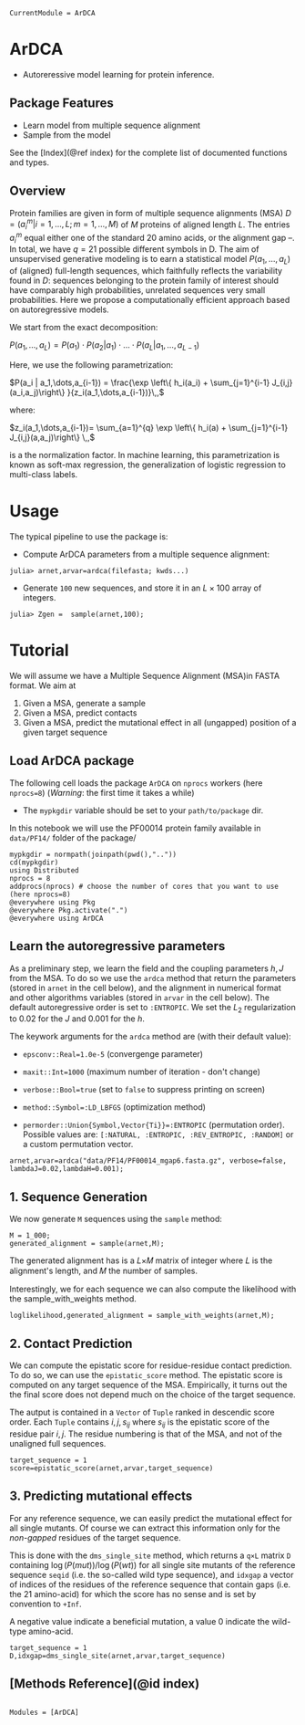 ```@meta
CurrentModule = ArDCA
```

# ArDCA
* Autoreressive model learning for protein inference.

## Package Features

- Learn model from multiple sequence alignment
- Sample from the model 


See the [Index](@ref index) for the complete list of documented functions and types.

## Overview

Protein families are given in form of multiple sequence alignments (MSA) $D = (a^m_i |i = 1,\dots,L;\,m = 1,\dots,M)$ of $M$ proteins of aligned length $L$. The entries $a^m_i$ equal either one of the standard 20 amino acids, or the alignment gap $–$. In total, we have $q = 21$ possible different symbols in D. The aim of unsupervised generative modeling is to earn a statistical model $P(a_1,\dots,a_L)$ of (aligned) full-length sequences, which faithfully reflects the variability found in $D$: sequences belonging to the protein family of interest should have comparably high probabilities, unrelated sequences very small probabilities.
Here we propose a computationally efficient approach based on autoregressive models. 

We start from the exact decomposition:

$P(a_1,\dots,a_L) = P(a_1) \cdot P(a_2|a_1) \cdot \dots \cdot P(a_L|a_1,\dots,a_{L-1})$

Here, we use the following parametrization:

$P(a_i | a_1,\dots,a_{i-1}) = \frac{\exp \left\{ h_i(a_i) + \sum_{j=1}^{i-1} J_{i,j}(a_i,a_j)\right\} }{z_i(a_1,\dots,a_{i-1})}\,,$

where:

$z_i(a_1,\dots,a_{i-1})= \sum_{a=1}^{q} \exp \left\{ h_i(a) + \sum_{j=1}^{i-1} J_{i,j}(a,a_j)\right\} \,,$

is a the normalization factor. In machine learning, this
parametrization is known as soft-max regression, the generalization of logistic regression to multi-class labels.

# Usage

The typical pipeline to use the package is:

* Compute ArDCA parameters from a multiple sequence alignment:

``` 
julia> arnet,arvar=ardca(filefasta; kwds...)
```

* Generate `100` new sequences, and store it in an $L\times 100$ array of integers.

```
julia> Zgen =  sample(arnet,100);
```

# Tutorial

We will assume we have a Multiple Sequence Alignment (MSA)in FASTA format. We aim at

1. Given a MSA, generate a sample
2. Given a MSA, predict contacts
3. Given a MSA, predict the mutational effect in all (ungapped) position of a given target sequence 

## Load ArDCA package 

The following cell loads the package `ArDCA` on `nprocs` workers (here `nprocs=8`) (*Warning*: the first time it takes a while)

* The `mypkgdir` variable should be set to your `path/to/package` dir.

In this notebook we will use the PF00014 protein family available in `data/PF14/` folder of the package/

```
mypkgdir = normpath(joinpath(pwd(),".."))
cd(mypkgdir)
using Distributed
nprocs = 8
addprocs(nprocs) # choose the number of cores that you want to use (here nprocs=8)
@everywhere using Pkg
@everywhere Pkg.activate(".")
@everywhere using ArDCA
```
## Learn the autoregressive parameters

As a preliminary step, we learn the field and the coupling parameters $h,J$ from the MSA. To do so we use the `ardca` method that return the parameters (stored in `arnet` in the cell below), and the alignment in numerical format and other algorithms variables (stored in `arvar` in the cell below). The default autoregressive order is set to `:ENTROPIC`. We set the $L_2$ regularization to 0.02 for the $J$ and 0.001 for the $h$.

The keywork arguments for the `ardca` method are (with their default value):

* `epsconv::Real=1.0e-5` (convergenge parameter)

* `maxit::Int=1000` (maximum number of iteration - don't change)

* `verbose::Bool=true` (set to `false` to suppress printing on screen)

* `method::Symbol=:LD_LBFGS` (optimization method)

* `permorder::Union{Symbol,Vector{Ti}}=:ENTROPIC` (permutation order). Possible values are: `[:NATURAL, :ENTROPIC, :REV_ENTROPIC, :RANDOM]` or a custom permutation vector.


```
arnet,arvar=ardca("data/PF14/PF00014_mgap6.fasta.gz", verbose=false, lambdaJ=0.02,lambdaH=0.001);
```
## 1. Sequence Generation

We now generate `M` sequences using the `sample` method:

```
M = 1_000;
generated_alignment = sample(arnet,M);
```

The generated alignment has is a  𝐿×𝑀  matrix of integer where  𝐿  is the alignment's length, and  𝑀  the number of samples.

Interestingly, we for each sequence we can also compute the likelihood with the
sample_with_weights method.

```
loglikelihood,generated_alignment = sample_with_weights(arnet,M);
```
## 2. Contact Prediction

We can compute the epistatic score for residue-residue contact prediction. To do so, we can use the `epistatic_score` method. The epistatic score is computed on any target sequence of the MSA. Empirically, it turns out the the final score does not depend much on the choice of the target sequence. 

The autput is contained in a `Vector` of `Tuple` ranked in descendic score order. Each `Tuple` contains $i,j,s_{ij}$ where $s_{ij}$ is the epistatic score of the residue pair $i,j$. The residue numbering is that of the MSA, and not of the unaligned full sequences.

```
target_sequence = 1
score=epistatic_score(arnet,arvar,target_sequence)
```

## 3. Predicting mutational effects

For any reference sequence, we can easily predict the mutational effect for all single mutants. Of course we can extract this information only for the *non-gapped* residues of the target sequence. 

This is done with the `dms_single_site` method, which returns a `q×L` matrix `D` containing $\log(P(mut))/\log(P(wt))$ for all single
site mutants of the reference sequence `seqid` (i.e. the so-called wild type sequence), and `idxgap` a vector of indices of the residues of the reference sequence that contain gaps (i.e. the 21
amino-acid) for which the score has no sense and is set by convention to `+Inf`.

A negative value indicate a beneficial mutation, a value 0 indicate
the wild-type amino-acid.

```
target_sequence = 1
D,idxgap=dms_single_site(arnet,arvar,target_sequence)
```

## [Methods Reference](@id index)
```@index
```

```@autodocs
Modules = [ArDCA]
```
